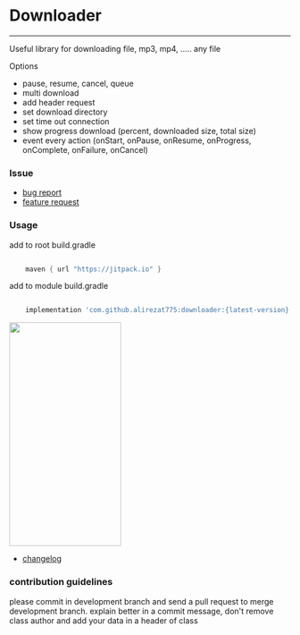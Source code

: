 # Downloader

--------------------------------------------------------------------
Useful library for downloading file, mp3, mp4, ..... any file

Options
- pause, resume, cancel, queue 
- multi download
- add header request
- set download directory
- set time out connection
- show progress download (percent, downloaded size, total size)
- event every action (onStart, onPause, onResume, onProgress, onComplete, onFailure, onCancel)

### Issue
- [bug report](.github/ISSUE_TEMPLATE/bug_report.md)
- [feature request](.github/ISSUE_TEMPLATE/feature_request.md)


### Usage

add to root build.gradle
```groovy

    maven { url "https://jitpack.io" }

```

add to module build.gradle
```groovy

    implementation 'com.github.alirezat775:downloader:{latest-version}'

```

<img src="https://raw.githubusercontent.com/alirezat775/downloader/master/assets/demo.gif" width="200" height="400" />


- [changelog](CHANGELOG)

### contribution guidelines

please commit in development branch and send a pull request to merge development branch.
explain better in a commit message, don't remove class author and add your data in a header of class
